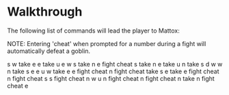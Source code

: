 # Walkthrough

The following list of commands will lead the player to Mattox:

NOTE: Entering 'cheat' when prompted for a number during a fight will automatically defeat a goblin.

s
w
take
e
e
take
u
e
w
s
take
n
e
fight
cheat
s
take
n
e
take
u
n
take
s
d
w
w
n
take
s
e
e
u
w
take
e
e
fight
cheat
n
fight
cheat
take
s
e
take
e
fight
cheat
n
fight
cheat
s
s
fight
cheat
n
w
u
n
fight
cheat
n
fight
cheat
n
take
n
fight
cheat
e




